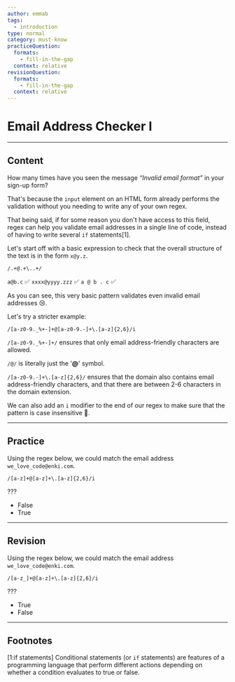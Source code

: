 ```yaml
---
author: emmab
tags:
  - introduction
type: normal
category: must-know
practiceQuestion:
  formats:
    - fill-in-the-gap
  context: relative
revisionQuestion:
  formats:
    - fill-in-the-gap
  context: relative
---
```


# Email Address Checker I


---

## Content

How many times have you seen the message *“Invalid email format”* in your sign-up form?

That's because the `input` element on an HTML form already performs the validation without you needing to write any of your own regex.

That being said, if for some reason you don't have access to this field, regex can help you validate email addresses in a single line of code, instead of having to write several `if` statements[1]. 

Let's start off with a basic expression to check that the overall structure of the text is in the form `x@y.z`.

```plain-text
/.+@.+\..+/
```

`a@b.c` ✅
`xxxx@yyyy.zzz` ✅
`a @ b . c` ✅

As you can see, this very basic pattern validates even invalid email addresses 😢.

Let's try a stricter example:

```plain-text
/[a-z0-9._%+-]+@[a-z0-9.-]+\.[a-z]{2,6}/i
```

`/[a-z0-9._%+-]+/` ensures that only email address-friendly characters are allowed.

`/@/` is literally just the '**@**' symbol.

`/[a-z0-9.-]+\.[a-z]{2,6}/` ensures that the domain also contains email address-friendly characters, and that there are between 2-6 characters in the domain extension. 

We can also add an `i` modifier to the end of our regex to make sure that the pattern is case insensitive 🙌.


---

## Practice

Using the regex below, we could match the email address `we_love_code@enki.com`.

```plain-text
/[a-z]+@[a-z]+\.[a-z]{2,6}/i
```

???

- False
- True


---

## Revision

Using the regex below, we could match the email address `we_love_code@enki.com`.

```plain-text
/[a-z_]+@[a-z]+\.[a-z]{2,6}/i
```

???

- True
- False


---

## Footnotes

[1:if statements]
Conditional statements (or `if` statements) are features of a programming language that perform different actions depending on whether a condition evaluates to true or false.
